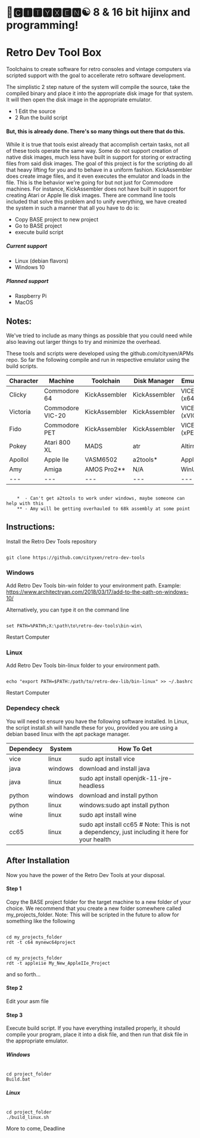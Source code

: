 # 🌆🅲🅸🆃🆈🆇🅴🅽☯️ 8 & 16 bit hijinx and programming!

# Retro Dev Tool Box

Toolchains to create software for retro consoles and vintage computers via scripted support with the goal to accellerate retro software development.

The simplistic 2 step nature of the system will compile the source, take the compiled binary and place it into the appropriate disk image for that system. It will then open the disk image in the appropriate emulator.

* 1 Edit the source
* 2 Run the build script

#### But, this is already done. There's so many things out there that do this.
While it is true that tools exist already that accomplish certain tasks, not all of these tools operate the same way. Some do not support creation of native disk images, much less have built in support for storing or extracting files from said disk images. The goal of this project is for the scripting do all that heavy lifting for you and to behave in a uniform fashion. KickAssembler does create image files, and it even executes the emulator and loads in the file. This is the behavior we're going for but not just for Commodore machines. For instance, KickAssembler does not have built in support for creating Atari or Apple IIe disk images. There are command line tools included that solve this problem and to unify everything, we have created the system in such a manner that all you have to do is:
* Copy BASE project to new project
* Go to BASE project
* execute build script

##### Current support
* Linux (debian flavors)
* Windows 10
##### Planned support
* Raspberry Pi
* MacOS

## Notes:

We've tried to include as many things as possible that you could need while also leaving out larger things to try and minimize the overhead.

These tools and scripts were developed using the  github.com/cityxen/APMs repo. So far the following compile and run in respective emulator using the build scripts.

|Character|Machine|Toolchain|Disk Manager|Emulator|
|---|---|---|---|---|
|Clicky|Commodore 64|KickAssembler|KickAssembler|VICE (x64)|
|Victoria|Commodore VIC-20|KickAssembler|KickAssembler|VICE (xVIC)|
|Fido|Commodore PET|KickAssembler|KickAssembler|VICE (xPET)|
|Pokey |      Atari 800 XL |       MADS   |     atr     |        Altirra64|
|Apollol  |   Apple IIe  |         VASM6502 |       a2tools* |       AppleWin|
| Amy    |     Amiga   |            AMOS Pro2**  |   N/A  |           WinUAE|
|---|---|---|---|---|

````

    *  - Can't get a2tools to work under windows, maybe someone can help with this
    ** - Amy will be getting overhauled to 68k assembly at some point

````

## Instructions:

Install the Retro Dev Tools repository

```

git clone https://github.com/cityxen/retro-dev-tools

```

### Windows

Add Retro Dev Tools bin-win folder to your environment path. Example: https://www.architectryan.com/2018/03/17/add-to-the-path-on-windows-10/

Alternatively, you can type it on the command line

```

set PATH=%PATH%;X:\path\to\retro-dev-tools\bin-win\

```

Restart Computer

### Linux

Add Retro Dev Tools bin-linux folder to your environment path.

```

echo "export PATH=$PATH:/path/to/retro-dev-lib/bin-linux" >> ~/.bashrc

```

Restart Computer

### Dependecy check

You will need to ensure you have the following software installed.
In Linux, the script install.sh will handle these for you, provided you are using a debian based linux with the apt package manager.

|Dependecy|System|How To Get|
|---|---|---|
|vice|linux|sudo apt install vice|
|java|windows|download and install java|
|java|linux|sudo apt install openjdk-11-jre-headless|
|python|windows|download and install python|
|python|linux|windows:sudo apt install python|
|wine|linux|sudo apt install wine|
|cc65|linux|sudo apt install cc65 # Note: This is not a dependency, just including it here for your health|

## After Installation

Now you have the power of the Retro Dev Tools at your disposal.

#### Step 1
Copy the BASE project folder for the target machine to a new folder of your choice. We recommend that you create a new folder somewhere called my_projects_folder. Note: This will be scripted in the future to allow for something like the following

```

cd my_projects_folder
rdt -t c64 mynewc64project

```

```

cd my_projects_folder
rdt -t appleiie My_New_AppleIIe_Project

```

and so forth...

#### Step 2
Edit your asm file
    
#### Step 3
Execute build script. If you have everything installed properly, it should compile your program, place it into a disk file, and then run that disk file in the appropriate emulator.

##### Windows

```

cd project_folder
Build.bat

```

##### Linux

```

cd project_folder
./build_linux.sh

```



More to come,
Deadline

